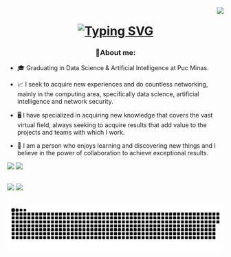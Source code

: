 <img align="right" src="https://visitor-badge.laobi.icu/badge?page_id=pedrinndias.pedrinndias" />
<h1 align="center">
  <a href="https://git.io/typing-svg"><img src="https://readme-typing-svg.demolab.com?font=Fira+Code&size=30&pause=1000&color=F7931D&center=true&width=435&lines=I'm+Pedro+Soares" alt="Typing SVG" /></a>
</h1>



<h3 align="center"> 📌About me: </h3> 

- 🎓 Graduating in Data Science & Artificial Intelligence at Puc Minas.
  
- 📈 I seek to acquire new experiences and do countless networking, mainly in the computing area, specifically data science, artificial intelligence and network security.
  
- 🖥️ I have specialized in acquiring new knowledge that covers the vast virtual field, always seeking to acquire results that add value to the projects and teams with which I work.

- 📔 I am a person who enjoys learning and discovering new things and I believe in the power of collaboration to achieve exceptional results.

</h3> 

<div>
  <img height="150em" src="https://github-readme-stats.vercel.app/api?username=pedrinndias&show_icons=true&theme=great-gatsby&include_all_commits=true&count_private=true" />
  <img height="150em" src=https://github-readme-stats.vercel.app/api/top-langs/?username=pedrinndias&layout=compact&show_icons=true&theme=great-gatsby&include_all_commits=true&count_private=true" />          
</div>

## 



##

<div>
  <a href="https://www.linkedin.com/in/pedro-soares-75b515300/" target="_blank"><img src="https://img.shields.io/badge/-LinkedIn-%230077B5?style=for-the-badge&logo=linkedin&logoColor=white" target="_blank"></a> 
  <a href = "mailto:pedro3soares@gmail.com"><img src="https://img.shields.io/badge/-Gmail-%23333?style=for-the-badge&logo=gmail&logoColor=white" target="_blank"></a>
</div>

##

<div>
  
</div>

<picture align="center">
  <source media="(prefers-color-scheme: dark)" srcset="https://raw.githubusercontent.com/pedrinndias/pedrinndias/output/github-contribution-grid-snake-dark.svg">
  <source media="(prefers-color-scheme: light)" srcset="https://raw.githubusercontent.com/pedrinndias/pedrinndias/output/github-contribution-grid-snake-dark.svg">
  <img align="center" alt="github contribution grid snake animation" src="https://raw.githubusercontent.com/pedrinndias/pedrinndias/output/github-contribution-grid-snake.svg">
</picture>
